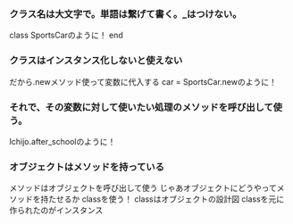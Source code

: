 ### クラス名は大文字で。単語は繋げて書く。_はつけない。
class SportsCarのように！
end
### クラスはインスタンス化しないと使えない
だから.newメソッド使って変数に代入する
car = SportsCar.newのように！

### それで、その変数に対して使いたい処理のメソッドを呼び出して使う。
Ichijo.after_schoolのように！

### オブジェクトはメソッドを持っている
メソッドはオブジェクトを呼び出して使う
じゃあオブジェクトにどうやってメソッドを持たせるか
classを使う！
classはオブジェクトの設計図
classを元に作られたのがインスタンス
